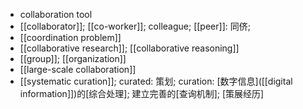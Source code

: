 - collaboration tool
- [[collaborator]]; [[co-worker]]; colleague; [[peer]]: 同侪;
- [[coordination problem]]
- [[collaborative research]]; [[collaborative reasoning]]
- [[group]]; [[organization]]
- [[large-scale collaboration]]
- [[systematic curation]]; curated: 策划; curation: [数字信息]([[digital information]])的[综合处理]; 建立完善的[查询机制]; [策展经历]
